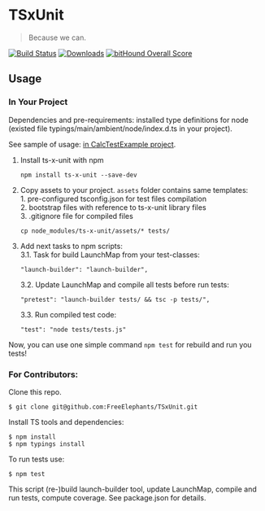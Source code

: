 # TSxUnit

> Because we can. 

[![Build Status](https://travis-ci.org/FreeElephants/TSxUnit.svg?branch=master)](https://travis-ci.org/FreeElephants/TSxUnit)
[![Downloads](https://img.shields.io/npm/dm/ts-x-unit.svg)](https://npmjs.org/package/ts-x-unit)
[![bitHound Overall Score](https://www.bithound.io/github/FreeElephants/TSxUnit/badges/score.svg)](https://www.bithound.io/github/FreeElephants/TSxUnit)

## Usage

### In Your Project

Dependencies and pre-requirements: installed type definitions for node (existed file typings/main/ambient/node/index.d.ts in your project). 

See sample of usage: [in CalcTestExample project](https://github.com/FreeElephants/CalcTestExample). 

1. Install ts-x-unit with npm

    ```
    npm install ts-x-unit --save-dev
    ```

2. Copy assets to your project. `assets` folder contains same templates:   
        1. pre-configured tsconfig.json for test files compilation   
        2. bootstrap files with reference to ts-x-unit library files  
        3. .gitignore file for compiled files

    ```
    cp node_modules/ts-x-unit/assets/* tests/
    ```

3. Add next tasks to npm scripts:  
    3.1. Task for build LaunchMap from your test-classes:      
    ```
    "launch-builder": "launch-builder", 
    ```  
    3.2. Update LaunchMap and compile all tests before run tests:  
    ```
    "pretest": "launch-builder tests/ && tsc -p tests/",  
    ```  
    3.3. Run compiled test code:  
    ```
    "test": "node tests/tests.js"
    ```
    
Now, you can use one simple command `npm test` for rebuild and run you tests! 


### For Contributors: 

Clone this repo. 

```
$ git clone git@github.com:FreeElephants/TSxUnit.git 
```

Install TS tools and dependencies:

```
$ npm install 
$ npm typings install
```

To run tests use:

```
$ npm test
```

This script (re-)build launch-builder tool, update LaunchMap, compile and run tests, compute coverage. 
See package.json for details. 
